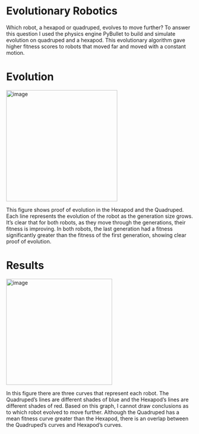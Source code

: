 # Evolutionary Robotics
Which robot, a hexapod or quadruped, evolves to move further? To answer this question I used the physics engine PyBullet to build and simulate evolution on quadruped and a hexapod. This evolutionary algorithm gave higher fitness scores to robots that moved far and moved with a constant motion. 

# Evolution
<img width="299" alt="image" src="https://github.com/jjbush11/Robots/assets/112502062/bb538e92-fa6f-4b7e-ba5e-42c11c3d5a19">

This figure shows proof of evolution in the Hexapod and the Quadruped. Each line represents the evolution of the robot as the generation size grows. It’s clear that for both robots, as they move through the generations, their fitness is improving. In both robots, the last generation had a fitness significantly greater than the fitness of the first generation, showing clear proof of evolution.

# Results
<img width="285" alt="image" src="https://github.com/jjbush11/Robots/assets/112502062/19cbf5d7-ed80-4056-8298-b65342f7c9de">

In this figure there are three curves that represent each robot. The Quadruped’s lines are different shades of blue and the Hexapod’s lines are different shades of red.
Based on this graph, I cannot draw conclusions as to which robot evolved to move further. Although the Quadruped has a mean fitness curve greater than the Hexapod, there is an overlap between the Quadruped’s curves and Hexapod’s curves. 



